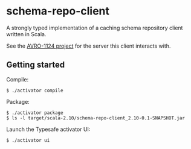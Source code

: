 # schema-repo-client

A strongly typed implementation of a caching schema repository client written in Scala.

See the [AVRO-1124 project](https://github.com/mate1/avro/tree/release-1.7.5-with-AVRO-1124) for the server this client interacts with.

## Getting started

Compile:

    $ ./activator compile

Package:

    $ ./activator package
    $ ls -l target/scala-2.10/schema-repo-client_2.10-0.1-SNAPSHOT.jar
    
Launch the Typesafe activator UI:

    $ ./activator ui
